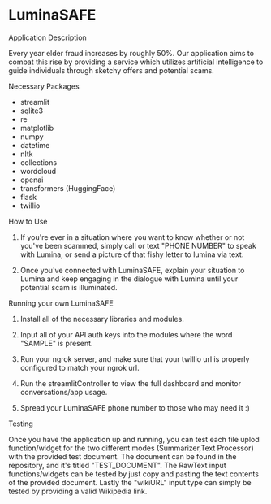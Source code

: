 # LuminaSAFE


Application Description

Every year elder fraud increases by roughly 50%. Our application aims to combat this rise by providing a service which utilizes artificial intelligence
to guide individuals through sketchy offers and potential scams. 

Necessary Packages

- streamlit
- sqlite3
- re
- matplotlib
- numpy
- datetime
- nltk
- collections
- wordcloud
- openai
- transformers (HuggingFace)
- flask
- twillio

How to Use

1. If you're ever in a situation where you want to know whether or not you've been scammed, simply call or text "PHONE NUMBER" to speak with Lumina, or send a picture of that fishy letter to lumina via text.

2. Once you've connected with LuminaSAFE, explain your situation to Lumina and keep engaging in the dialogue with Lumina until your potential scam is illuminated.


Running your own LuminaSAFE

1. Install all of the necessary libraries and modules.

2. Input all of your API auth keys into the modules where the word "SAMPLE" is present.

3. Run your ngrok server, and make sure that your twillio url is properly configured to match your ngrok url.

4. Run the streamlitController to view the full dashboard and monitor conversations/app usage.

5. Spread your LuminaSAFE phone number to those who may need it :)


Testing

Once you have the application up and running, you can test each file uplod function/widget for the two different modes (Summarizer,Text Processor) with the provided test document. The document can be found in the repository, and it's titled "TEST_DOCUMENT". The RawText input functions/widgets can be tested by just copy and pasting the text contents of the provided document. Lastly the "wikiURL" input type can simply be tested by providing a valid Wikipedia link.
